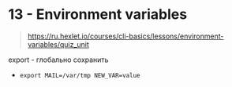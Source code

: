 # 13 - Environment variables

> https://ru.hexlet.io/courses/cli-basics/lessons/environment-variables/quiz_unit

export - глобально сохранить

- `export MAIL=/var/tmp NEW_VAR=value`